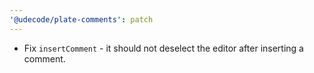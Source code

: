 ```yaml
---
'@udecode/plate-comments': patch
---
```


- Fix `insertComment` - it should not deselect the editor after inserting a comment.
